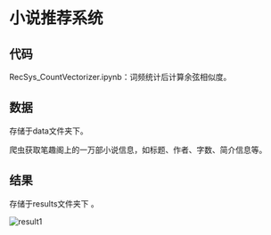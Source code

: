 # 小说推荐系统

## 代码

RecSys_CountVectorizer.ipynb：词频统计后计算余弦相似度。



## 数据

存储于data文件夹下。  

爬虫获取笔趣阁上的一万部小说信息，如标题、作者、字数、简介信息等。  

## 结果

存储于results文件夹下  。

![result1](/media/gzh/Files/RecSys/novel_recommendation_system/pic/result1.png)

